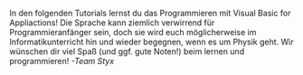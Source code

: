 In den folgenden Tutorials lernst du das Programmieren mit Visual Basic for Appliactions! Die Sprache kann ziemlich verwirrend für Programmieranfänger sein, doch sie wird euch möglicherweise im Informatikunterricht hin und wieder begegnen, wenn es um Physik geht. Wir wünschen dir viel Spaß (und ggf. gute Noten!) beim lernen und programmieren!
*-Team Styx*
